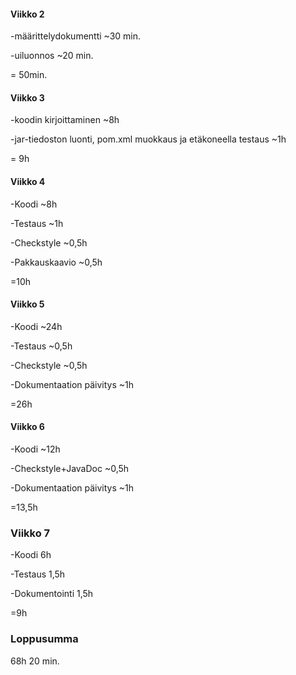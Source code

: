 #### Viikko 2
-määrittelydokumentti ~30 min.

-uiluonnos ~20 min.

= 50min.

#### Viikko 3
-koodin kirjoittaminen ~8h

-jar-tiedoston luonti, pom.xml muokkaus ja etäkoneella testaus ~1h

= 9h

#### Viikko 4

-Koodi ~8h

-Testaus ~1h

-Checkstyle ~0,5h

-Pakkauskaavio ~0,5h

=10h

#### Viikko 5

-Koodi ~24h

-Testaus ~0,5h

-Checkstyle ~0,5h

-Dokumentaation päivitys ~1h

=26h

#### Viikko 6

-Koodi ~12h

-Checkstyle+JavaDoc ~0,5h

-Dokumentaation päivitys ~1h

=13,5h

### Viikko 7

-Koodi 6h

-Testaus 1,5h

-Dokumentointi 1,5h

=9h

### Loppusumma
68h 20 min.
